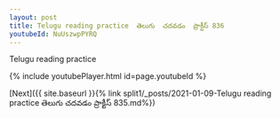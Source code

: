 ```yaml
---
layout: post
title: Telugu reading practice  తెలుగు  చదవడం  ప్రాక్టీస్ 836
youtubeId: NuUszwpPYRQ
---
```

 
 
Telugu reading practice
 
 
 
 
 


{% include youtubePlayer.html id=page.youtubeId %}
 
[Next]({{ site.baseurl }}{% link  split1/_posts/2021-01-09-Telugu reading practice  తెలుగు  చదవడం  ప్రాక్టీస్ 835.md%})
 
